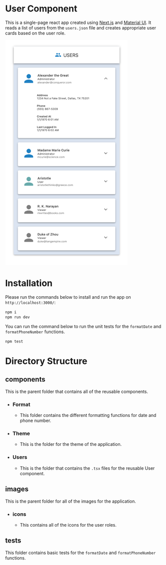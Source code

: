 # User Component

This is a single-page react app created using [Next.js](https://nextjs.org/docs/basic-features/typescript) and [Material UI](https://mui.com/). It reads a list of users from the `users.json` file and creates appropriate user cards based on the user role.

![screenshot](./screenshot1.png)

# Installation

Please run the commands below to install and run the app on `http://localhost:3000/`:

```
npm i
npm run dev
```

You can run the command below to run the unit tests for the `formatDate` and `formatPhoneNumber` functions.

```
npm test
```

# Directory Structure

## components

This is the parent folder that contains all of the reusable components.

- ### Format
  - This folder contains the different formatting functions for date and phone number.

* ### Theme

  - This is the folder for the theme of the application.

* ### Users

  - This is the folder that contains the `.tsx` files for the reusable User component.

## images

This is the parent folder for all of the images for the application.

- ### icons
  - This contains all of the icons for the user roles.

## tests

This folder contains basic tests for the `formatDate` and `formatPhoneNumber` functions.
